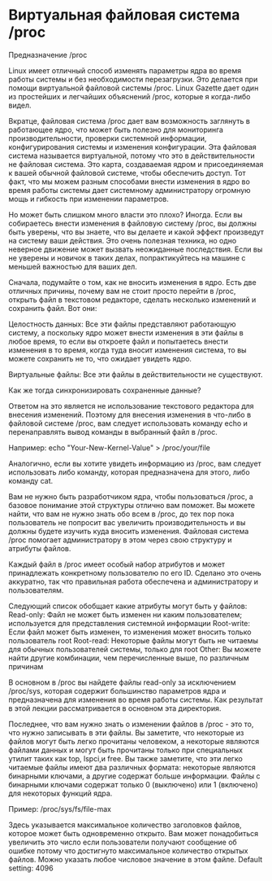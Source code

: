 # Виртуальная файловая система /proc



Предназначение /proc

Linux имеет отличный способ изменять параметры ядра во время работы системы и без необходимости перезагрузки. Это делается при помощи виртуальной файловой системы /proc. Linux Gazette дает один из простейших и легчайших объяснений /proc, которые я когда-либо видел.

Вкратце, файловая система /proc дает вам возможность заглянуть в работающее ядро, что может быть полезно для мониторинга производительности, проверки системной информации, конфигурирования системы и изменения конфигурации. Эта файловая система называется виртуальной, потому что это в действительности не файловая система. Это карта, создаваемая ядром и присоединяемая к вашей обычной файловой системе, чтобы обеспечить доступ. Тот факт, что мы можем разным  способами внести изменения в ядро во время работы системы дает  системному администратору огромную мощь и гибкость при изменении параметров.

Но может быть слишком много власти это плохо? Иногда. Если вы собираетесь внести изменения в файловую систему /proc, вы должны быть уверены, что вы знаете, что вы делаете и какой эффект произведут на систему ваши действия. Это очень полезная техника, но одно неверное движение может вызвать неожиданные последствия. Если вы не уверены и новичок в таких делах, попрактикуйтесь на машине с меньшей важностью для ваших дел.

Сначала, подумайте о том, как не вносить изменения в ядро. Есть две отличных причины, почему вам не стоит просто перейти в /proc, открыть файл в текстовом редакторе, сделать несколько изменений и сохранить файл. Вот они:

Целостность данных: Все эти файлы представляют работающую систему, а поскольку ядро может внести изменения в эти файлы в любое время, то если вы откроете файл и попытаетесь внести изменения в то время, когда туда вносит изменения система, то вы можете сохранить не то, что ожидает увидеть ядро.


Виртуальные файлы: Все эти файлы в действительности не существуют.


Как же тогда синхронизировать сохраненные данные?


Ответом на это является не использование текстового редактора для внесения изменений. Поэтому для внесения изменения в что-либо в файловой системе /proc, вам следует использовать команду echo и перенаправлять вывод команды в выбранный файл в /proc.


Например: echo "Your-New-Kernel-Value" > /proc/your/file


Аналогично, если вы хотите увидеть информацию из /proc, вам следует использовать либо команду, которая предназначена для этого, либо команду cat.


Вам не нужно быть разработчиком ядра, чтобы пользоваться /proc, а базовое понимание этой структуры отлично вам поможет. Вы можете найти, что вам не нужно знать обо всем в /proc, до тех пор пока пользователь не попросит вас увеличить производительность и вы должны будете изучить куда вносить изменения. Файловая система /proc помогает администратору в этом через свою структуру и атрибуты файлов.


Каждый файл в /proc имеет особый набор атрибутов и может принадлежать конкретному пользователю по его ID. Сделано это очень аккуратно, так что правильная работа обеспечена и администратору и пользователям.

Следующий список обобщает какие атрибуты могут быть у файлов:
Read-only: Файл не может быть изменен ни каким пользователем; используется для представления системной информации
Root-write: Если файл может быть изменен, то изменения может вносить только пользователь root
Root-read: Некоторые файлы могут быть не читаемы для обычных пользователей системы, только для root
Other: Вы можете найти другие комбинации, чем перечисленные выше, по различным причинам

В основном в /proc вы найдете файлы read-only за исключением /proc/sys, которая содержит большинство параметров ядра и предназначена для изменения во время работы системы. Как результат в этой лекции рассматривается в основном эта директория.


Последнее, что вам нужно знать о изменении файлов в /proc - это то, что нужно записывать в эти файлы. Вы заметите, что некоторые из файлов могут быть легко прочитаны человеком, а некоторые являются файлами данных и могут быть прочитаны только при специальных утилит таких как top, lspci,и free. Вы также заметите, что эти легко читаемые файлы имеют два различных формата: некоторые являются бинарными ключами, а другие содержат больше информации. Файлы с бинарными ключами содержат только 0 (выключено) или 1 (включено) для некоторых функций ядра.



Пример: /proc/sys/fs/file-max


Здесь указывается максимальное количество заголовков файлов, которое может быть одновременно открыто. Вам может понадобиться увеличить это число если пользователи получают сообщение об ошибке потому что достигнуто максимальное количество открытых файлов. Можно указать любое числовое значение в этом файле. Default setting: 4096